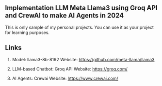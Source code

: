 ## Implementation LLM Meta Llama3 using Groq API and CrewAI to make AI Agents in 2024

This is only sample of my personal projects. You can use it as your project for learning purposes.

## Links

1. Model: llama3-8b-8192
Website: https://github.com/meta-llama/llama3

2. LLM-based Chatbot: Groq API
Website: https://groq.com/

3. AI Agents: Crewai
Website: https://www.crewai.com/